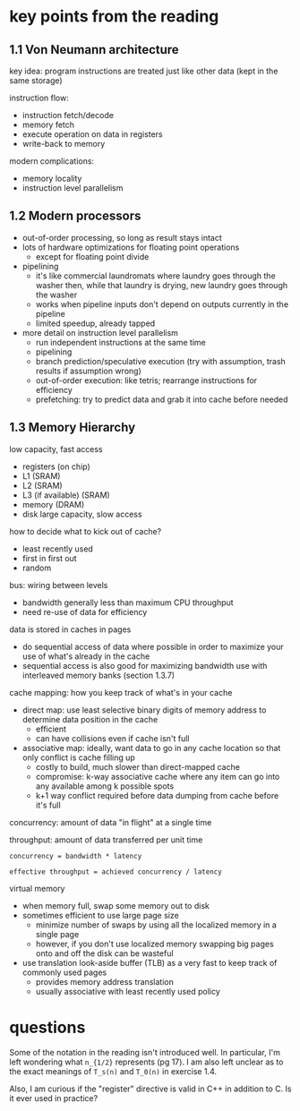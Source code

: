 # key points from the reading

## 1.1 Von Neumann architecture

key idea: program instructions are treated just like other data (kept in the same storage)

instruction flow:
* instruction fetch/decode
* memory fetch
* execute operation on data in registers
* write-back to memory

modern complications:
*  memory locality
*  instruction level parallelism

## 1.2 Modern processors
* out-of-order processing, so long as result stays intact
* lots of hardware optimizations for floating point operations
  * except for floating point divide
* pipelining
  * it's like commercial laundromats where laundry goes through the washer then, while that laundry is drying, new laundry goes through the washer
  * works when pipeline inputs don't depend on outputs currently in the pipeline
  * limited speedup, already tapped
* more detail on instruction level parallelism
  * run independent instructions at the same time
  * pipelining
  * branch prediction/speculative execution (try with assumption, trash results if assumption wrong)
  * out-of-order execution: like tetris; rearrange instructions for efficiency
  * prefetching: try to predict data and grab it into cache before needed

## 1.3 Memory Hierarchy

low capacity, fast access
* registers (on chip)
* L1 (SRAM)
* L2 (SRAM)
* L3 (if available) (SRAM)
* memory (DRAM)
* disk
large capacity, slow access

how to decide what to kick out of cache?
* least recently used
* first in first out
* random

bus: wiring between levels
* bandwidth generally less than maximum CPU throughput
* need re-use of data for efficiency

data is stored in caches in pages
* do sequential access of data where possible in order to maximize your use of what's already in the cache
* sequential access is also good for maximizing bandwidth use with interleaved memory banks (section 1.3.7)

cache mapping: how you keep track of what's in your cache
* direct map: use least selective binary digits of memory address to determine data position in the cache
  * efficient
  * can have collisions even if cache isn't full
* associative map: ideally, want data to go in any cache location so that only conflict is cache filling up
  * costly to build, much slower than direct-mapped cache
  * compromise: k-way associative cache where any item can go into any available among k possible spots
  * k+1 way conflict required before data dumping from cache before it's full

concurrency: amount of data "in flight" at a single time

throughput: amount of data transferred per unit time

`concurrency = bandwidth * latency`

`effective throughput = achieved concurrency / latency`

virtual memory
* when memory full, swap some memory out to disk
* sometimes efficient to use large page size
  * minimize number of swaps by using all the localized memory in a single page
  * however, if you don't use localized memory swapping big pages onto and off the disk can be wasteful
* use translation look-aside buffer (TLB) as a very fast to keep track of commonly used pages
  * provides memory address translation
  * usually associative with least recently used policy

# questions

Some of the notation in the reading isn't introduced well.
In particular, I'm left wondering what `n_{1/2}` represents (pg 17).
I am also left unclear as to the exact meanings of `T_s(n)` and `T_0(n)` in exercise 1.4.

Also, I am curious if the "register" directive is valid in C++ in addition to C.
Is it ever used in practice?
